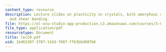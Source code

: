 ```yaml
---
content_type: resource
description: Lecture slides on plasticity in crystals, bulk amorphous metals, yielding,
  and shear banding.
file: https://ol-ocw-studio-app-production.s3.amazonaws.com/courses/3-032-mechanical-behavior-of-materials-fall-2007/1bd633873707143d7607ffb3b6d08fb6_lec20.pdf
file_type: application/pdf
resourcetype: Document
title: lec20.pdf
uid: 1bd63387-3707-143d-7607-ffb3b6d08fb6
---
```


